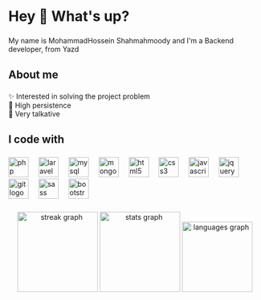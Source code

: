<h1 align="left">Hey 👋 What's up?</h1>

###

<p align="left">My name is MohammadHossein Shahmahmoody and I'm a Backend developer, from Yazd</p>

###

<h2 align="left">About me</h2>

###

<p align="left">✨ Interested in solving the project problem<br>🎯 High persistence<br>🎲 Very talkative</p>

###

<h2 align="left">I code with</h2>

###

<div align="left">
  <img src="https://skillicons.dev/icons?i=php" height="40" alt="php logo"  />
  <img width="12" />
  <img src="https://skillicons.dev/icons?i=laravel" height="40" alt="laravel logo"  />
  <img width="12" />
  <img src="https://skillicons.dev/icons?i=mysql" height="40" alt="mysql logo"  />
  <img width="12" />
  <img src="https://skillicons.dev/icons?i=mongodb" height="40" alt="mongodb logo"  />
  <img width="12" />
  <img src="https://skillicons.dev/icons?i=html" height="40" alt="html5 logo"  />
  <img width="12" />
  <img src="https://skillicons.dev/icons?i=css" height="40" alt="css3 logo"  />
  <img width="12" />
  <img src="https://skillicons.dev/icons?i=js" height="40" alt="javascript logo"  />
  <img width="12" />
  <img src="https://skillicons.dev/icons?i=jquery" height="40" alt="jquery logo"  />
  <img width="12" />
  <img src="https://skillicons.dev/icons?i=git" height="40" alt="git logo"  />
  <img width="12" />
  <img src="https://skillicons.dev/icons?i=sass" height="40" alt="sass logo"  />
  <img width="12" />
  <img src="https://skillicons.dev/icons?i=bootstrap" height="40" alt="bootstrap logo"  />
</div>

###

<div align="center">
  <img src="https://streak-stats.demolab.com/?user=MohammadHossein-sh&locale=en&mode=daily&theme=tokyonight&hide_border=true&border_radius=10&order=3" height="160" alt="streak graph"  />
  <img src="https://github-readme-stats.vercel.app/api?username=MohammadHossein-sh&hide_title=false&hide_rank=false&show_icons=true&include_all_commits=true&theme=tokyonight&locale=en&hide_border=true&order=1" height="160" alt="stats graph"  />
  <img src="https://github-readme-stats.vercel.app/api/top-langs?username=MohammadHossein-sh&locale=en&hide_title=false&layout=compact&card_width=320&langs_count=8&theme=tokyonight&hide_border=true&order=2" height="140" alt="languages graph"  />
</div>
